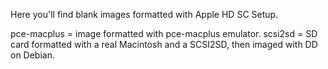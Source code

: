 Here you'll find blank images formatted with Apple HD SC Setup.

pce-macplus = image formatted with pce-macplus emulator.
scsi2sd = SD card formatted with a real Macintosh and a SCSI2SD, then imaged with DD on Debian.
